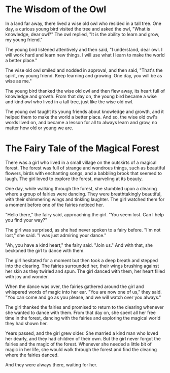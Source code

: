 # The Wisdom of the Owl

In a land far away, there lived a wise old owl who resided in a tall tree. One
day, a curious young bird visited the tree and asked the owl, "What is
knowledge, dear owl?" The owl replied, "It is the ability to learn and grow, my
young friend."

The young bird listened attentively and then said, "I understand, dear owl. I
will work hard and learn new things. I will use what I learn to make the world a
better place."

The wise old owl smiled and nodded in approval, and then said, "That's the
spirit, my young friend. Keep learning and growing. One day, you will be as wise
as me."

The young bird thanked the wise old owl and then flew away, its heart full of
knowledge and growth. From that day on, the young bird became a wise and kind
owl who lived in a tall tree, just like the wise old owl.

The young owl taught its young friends about knowledge and growth, and it helped
them to make the world a better place. And so, the wise old owl's words lived
on, and became a lesson for all to always learn and grow, no matter how old or
young we are.

# The Fairy Tale of the Magical Forest

There was a girl who lived in a small village on the outskirts of a magical
forest. The forest was full of strange and wondrous things, such as beautiful
flowers, birds with enchanting songs, and a babbling brook that seemed to laugh.
The girl loved to explore the forest, marveling at its beauty.

One day, while walking through the forest, she stumbled upon a clearing where a
group of fairies were dancing. They were breathtakingly beautiful, with their
shimmering wings and tinkling laughter. The girl watched them for a moment
before one of the fairies noticed her.

"Hello there," the fairy said, approaching the girl. "You seem lost. Can I help
you find your way?"

The girl was surprised, as she had never spoken to a fairy before. "I'm not
lost," she said. "I was just admiring your dance."

"Ah, you have a kind heart," the fairy said. "Join us." And with that, she
beckoned the girl to dance with them.

The girl hesitated for a moment but then took a deep breath and stepped into the
clearing. The fairies surrounded her, their wings brushing against her skin as
they twirled and spun. The girl danced with them, her heart filled with joy and
wonder.

When the dance was over, the fairies gathered around the girl and whispered
words of magic into her ear. "You are now one of us," they said. "You can come
and go as you please, and we will watch over you always."

The girl thanked the fairies and promised to return to the clearing whenever she
wanted to dance with them. From that day on, she spent all her free time in the
forest, dancing with the fairies and exploring the magical world they had shown
her.

Years passed, and the girl grew older. She married a kind man who loved her
dearly, and they had children of their own. But the girl never forgot the
fairies and the magic of the forest. Whenever she needed a little bit of magic
in her life, she would walk through the forest and find the clearing where the
fairies danced.

And they were always there, waiting for her.
